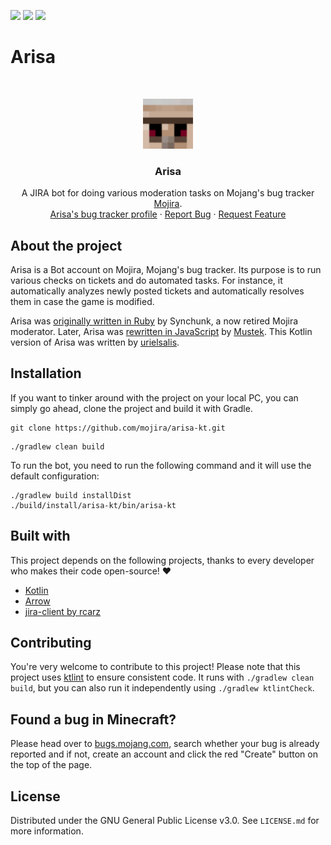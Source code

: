 <!-- shields -->
[![](https://img.shields.io/github/issues/mojira/arisa-kt)](https://github.com/mojira/arisa-kt/issues)
[![](https://img.shields.io/github/stars/mojira/arisa-kt)](https://github.com/mojira/arisa-kt/stargazers)
[![](https://img.shields.io/github/license/mojira/arisa-kt)](https://github.com/mojira/arisa-kt/blob/master/LICENSE)

# Arisa

<!-- PROJECT LOGO -->
<br/>
<p align="center">
  <a href="https://bugs.mojang.com/">
    <img src="arisa.png" alt="Arisa" width="80" height="80">
  </a>

  <h3 align="center">Arisa</h3>

  <p align="center">
    A JIRA bot for doing various moderation tasks on Mojang's bug tracker <a href="https://bugs.mojang.com/">Mojira</a>.
    <br/>
    <a href="https://bugs.mojang.com/secure/ViewProfile.jspa?name=arisabot">Arisa's bug tracker profile</a>
    ·
    <a href="https://github.com/mojira/arisa-kt/issues">Report Bug</a>
    ·
    <a href="https://github.com/mojira/arisa-kt/issues">Request Feature</a>
  </p>
</p>

## About the project
Arisa is a Bot account on Mojira, Mojang's bug tracker. Its purpose is to run various checks on tickets and do automated tasks.
For instance, it automatically analyzes newly posted tickets and automatically resolves them in case the game is modified.

Arisa was [originally written in Ruby](https://github.com/mojira/arisa) by Synchunk, a now retired Mojira moderator.
Later, Arisa was [rewritten in JavaScript](https://github.com/mojira/arisa-js) by [Mustek](https://github.com/Mustek).
This Kotlin version of Arisa was written by [urielsalis](https://github.com/urielsalis).

## Installation

If you want to tinker around with the project on your local PC, you can simply go ahead, clone the project and build it with Gradle.

```
git clone https://github.com/mojira/arisa-kt.git
```

```
./gradlew clean build
```

To run the bot, you need to run the following command and it will use the default configuration:
```
./gradlew build installDist
./build/install/arisa-kt/bin/arisa-kt
```


## Built with

This project depends on the following projects, thanks to every developer who makes their code open-source! :heart:

- [Kotlin](https://kotlinlang.org/)
- [Arrow](https://arrow-kt.io/)
- [jira-client by rcarz](https://github.com/rcarz/jira-client)

## Contributing

You're very welcome to contribute to this project! Please note that this project uses [ktlint](https://github.com/pinterest/ktlint) to ensure consistent code.
It runs with `./gradlew clean build`, but you can also run it independently using `./gradlew ktlintCheck`.

## Found a bug in Minecraft?

Please head over to [bugs.mojang.com](https://bugs.mojang.com/), search whether your bug is already reported and if not, create an account and click the red "Create" button on the top of the page.

## License

Distributed under the GNU General Public License v3.0. See `LICENSE.md` for more information.
